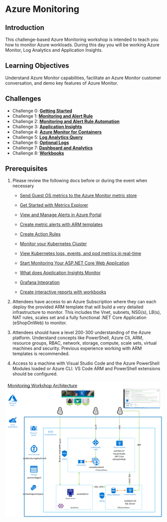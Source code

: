 # Azure Monitoring

## Introduction

This challenge-based Azure Monitoring workshop is intended to teach you how to monitor Azure workloads. During this day you will be working Azure Monitor, Log Analytics and Application Insights.

## Learning Objectives

Understand Azure Monitor capabilities, facilitate an Azure Monitor customer conversation, and demo key features of Azure Monitor.

## Challenges

- Challenge 0: **[Getting Started](Student/00-Prerequisites.md)**
- Challenge 1: **[Monitoring and Alert Rule](Student/01-Monitoring-And-Alert-Rule.md)**
- Challenge 2: **[Monitoring and Alert Rule Automation](Student/02-Monitoring-And-Alert-Rule-Automation.md)**
- Challenge 3: **[Application Insights](Student/03-Application-Insights.md)**
- Challenge 4: **[Azure Monitor for Containers](Student/04-Azure-Monitor-For-Containers.md)**
- Challenge 5: **[Log Analytics Query](Student/05-Log-Analytics-Query.md)**
- Challenge 6: **[Optional Logs](Student/06-Optional-Logs.md)**
- Challenge 7: **[Dashboard and Analytics](Student/07-Dashboard-And-Analytics.md)**
- Challenge 8: **[Workbooks](Student/08-Workbooks.md)**

## Prerequisites

1. Please review the following docs before or during the event when necessary
    - [Send Guest OS metrics to the Azure Monitor metric store](https://docs.microsoft.com/en-us/azure/azure-monitor/platform/collect-custom-metrics-guestos-resource-manager-vm)

    - [Get Started with Metrics Explorer](https://docs.microsoft.com/en-us/azure/azure-monitor/platform/metrics-getting-started)

    - [View and Manage Alerts in Azure Portal](https://docs.microsoft.com/en-us/azure/azure-monitor/platform/alerts-metric#view-and-manage-with-azure-portal)

    - [Create metric alerts with ARM templates](https://docs.microsoft.com/en-us/azure/azure-monitor/platform/alerts-metric-create-templates)

    - [Create Action Rules](https://docs.microsoft.com/en-us/azure/azure-monitor/platform/alerts-action-rules)

    - [Monitor your Kubernetes Cluster](https://docs.microsoft.com/en-us/azure/azure-monitor/insights/container-insights-analyze)

    - [View Kubernetes logs, events, and pod metrics in real-time](https://docs.microsoft.com/en-us/azure/azure-monitor/insights/container-insights-livedata-overview)

    - [Start Monitoring Your ASP.NET Core Web Application](https://docs.microsoft.com/en-us/azure/azure-monitor/learn/dotnetcore-quick-start)

    - [What does Application Insights Monitor](https://docs.microsoft.com/en-us/azure/azure-monitor/app/app-insights-overview#what-does-application-insights-monitor)

    - [Grafana Integration](https://grafana.com/grafana/plugins/grafana-azure-monitor-datasource)

    - [Create interactive reports with workbooks](https://docs.microsoft.com/en-us/azure/azure-monitor/app/usage-workbooks)

2. Attendees have access to an Azure Subscription where they can each deploy the provided ARM template that will build a very detailed infrastructure to monitor.  This includes the Vnet, subnets, NSG(s), LB(s), NAT rules, scales set and a fully functional .NET Core Application (eShopOnWeb) to monitor.
3. Attendees should have a level 200-300 understanding of the Azure platform.  Understand concepts like PowerShell, Azure Cli, ARM, resource groups, RBAC, network, storage, compute, scale sets, virtual machines and security.  Previous experience working with ARM templates is recommended.
4. Access to a machine with Visual Studio Code and the Azure PowerShell Modules loaded or Azure CLI. VS Code ARM and PowerShell extensions should be configured.

![Hack Diagram](./Images/monitoringhackdiagram.png)
